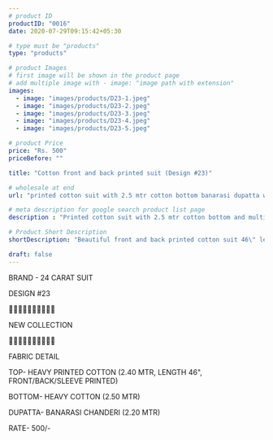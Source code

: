 ```yaml
---
# product ID
productID: "0016"
date: 2020-07-29T09:15:42+05:30

# type must be "products"
type: "products"

# product Images
# first image will be shown in the product page
# add multiple image with - image: "image path with extension"
images:
  - image: "images/products/D23-1.jpeg"
  - image: "images/products/D23-2.jpeg"
  - image: "images/products/D23-3.jpeg"
  - image: "images/products/D23-4.jpeg"
  - image: "images/products/D23-5.jpeg"

# product Price
price: "Rs. 500"
priceBefore: ""

title: "Cotton front and back printed suit (Design #23)"

# wholesale at end 
url: "printed cotton suit with 2.5 mtr cotton bottom banarasi dupatta wholesale"

# meta description for google search product list page
description : "Printed cotton suit with 2.5 mtr cotton bottom and multi color banarasi dupatta"

# Product Short Description
shortDescription: "Beautiful front and back printed cotton suit 46\" length with mirror and glass beads handwork, 2.5 mtr cotton bottom and multi colored banarasi dupatta."

draft: false
---
```

BRAND - 24 CARAT SUIT

DESIGN #23

💐💐💐💐💐💐💐💐💐💐

NEW COLLECTION

🌷🌷🌷🌷🌷🌷🌷🌷🌷🌷

FABRIC DETAIL

TOP- HEAVY PRINTED COTTON  (2.40 MTR, LENGTH 46", FRONT/BACK/SLEEVE PRINTED)

BOTTOM- HEAVY COTTON (2.50 MTR)

DUPATTA- BANARASI CHANDERI (2.20 MTR)

RATE- 500/-
